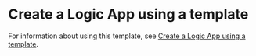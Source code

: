 # Create a Logic App using a template

For information about using this template, see [Create a Logic App using a template](https://azure.microsoft.com/en-us/documentation/articles/app-service-logic-arm-provision/).
